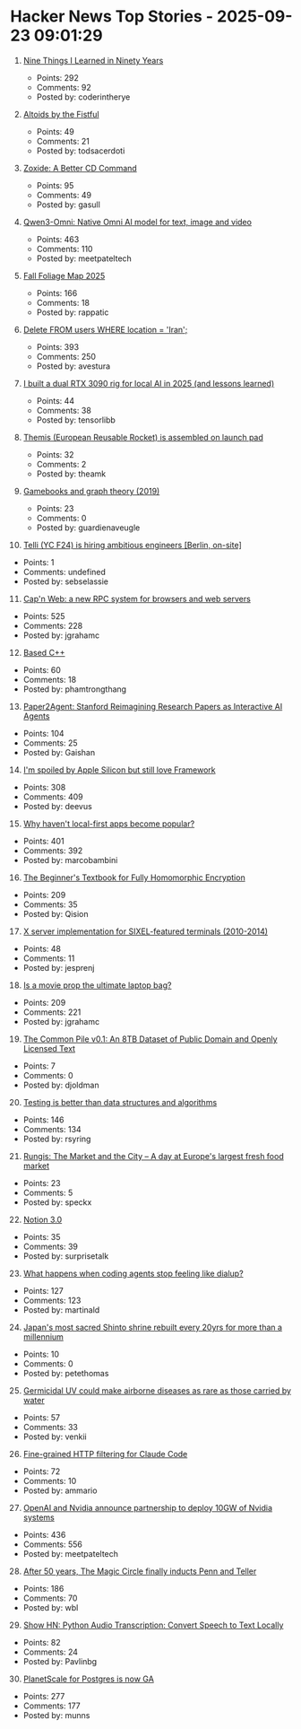 # Hacker News Top Stories - 2025-09-23 09:01:29

1. [Nine Things I Learned in Ninety Years](http://edwardpackard.com/wp-content/uploads/2025/09/Nine-Things-I-Learned-in-Ninety-Years.pdf)
   - Points: 292
   - Comments: 92
   - Posted by: coderintherye

2. [Altoids by the Fistful](https://www.scottsmitelli.com/articles/altoids-by-the-fistful/)
   - Points: 49
   - Comments: 21
   - Posted by: todsacerdoti

3. [Zoxide: A Better CD Command](https://github.com/ajeetdsouza/zoxide)
   - Points: 95
   - Comments: 49
   - Posted by: gasull

4. [Qwen3-Omni: Native Omni AI model for text, image and video](https://github.com/QwenLM/Qwen3-Omni)
   - Points: 463
   - Comments: 110
   - Posted by: meetpateltech

5. [Fall Foliage Map 2025](https://www.explorefall.com/fall-foliage-map)
   - Points: 166
   - Comments: 18
   - Posted by: rappatic

6. [Delete FROM users WHERE location = 'Iran';](https://gist.github.com/avestura/ce2aa6e55dad783b1aba946161d5fef4)
   - Points: 393
   - Comments: 250
   - Posted by: avestura

7. [I built a dual RTX 3090 rig for local AI in 2025 (and lessons learned)](https://www.llamabuilds.ai/build/portable-25l-nvlinked-dual-3090-llm-rig)
   - Points: 44
   - Comments: 38
   - Posted by: tensorlibb

8. [Themis (European Reusable Rocket) is assembled on launch pad](https://phys.org/news/2025-09-themis-pad-fully.html)
   - Points: 32
   - Comments: 2
   - Posted by: theamk

9. [Gamebooks and graph theory (2019)](https://notes.atomutek.org/gamebooks-and-graph-theory.html)
   - Points: 23
   - Comments: 0
   - Posted by: guardienaveugle

10. [Telli (YC F24) is hiring ambitious engineers [Berlin, on-site]](https://hi.telli.com/join-us)
   - Points: 1
   - Comments: undefined
   - Posted by: sebselassie

11. [Cap'n Web: a new RPC system for browsers and web servers](https://blog.cloudflare.com/capnweb-javascript-rpc-library/)
   - Points: 525
   - Comments: 228
   - Posted by: jgrahamc

12. [Based C++](https://github.com/SheafificationOfG/based-cpp)
   - Points: 60
   - Comments: 18
   - Posted by: phamtrongthang

13. [Paper2Agent: Stanford Reimagining Research Papers as Interactive AI Agents](https://arxiv.org/abs/2509.06917)
   - Points: 104
   - Comments: 25
   - Posted by: Gaishan

14. [I'm spoiled by Apple Silicon but still love Framework](https://simonhartcher.com/posts/2025-09-22-why-im-spoiled-by-apple-silicon-but-still-love-framework/)
   - Points: 308
   - Comments: 409
   - Posted by: deevus

15. [Why haven't local-first apps become popular?](https://marcobambini.substack.com/p/why-local-first-apps-havent-become)
   - Points: 401
   - Comments: 392
   - Posted by: marcobambini

16. [The Beginner's Textbook for Fully Homomorphic Encryption](https://arxiv.org/abs/2503.05136)
   - Points: 209
   - Comments: 35
   - Posted by: Qision

17. [X server implementation for SIXEL-featured terminals (2010-2014)](https://github.com/saitoha/xserver-SIXEL)
   - Points: 48
   - Comments: 11
   - Posted by: jesprenj

18. [Is a movie prop the ultimate laptop bag?](https://blog.jgc.org/2025/09/is-movie-prop-ultimate-laptop-bag.html)
   - Points: 209
   - Comments: 221
   - Posted by: jgrahamc

19. [The Common Pile v0.1: An 8TB Dataset of Public Domain and Openly Licensed Text](https://arxiv.org/abs/2506.05209)
   - Points: 7
   - Comments: 0
   - Posted by: djoldman

20. [Testing is better than data structures and algorithms](https://nedbatchelder.com/blog/202509/testing_is_better_than_dsa.html)
   - Points: 146
   - Comments: 134
   - Posted by: rsyring

21. [Rungis: The Market and the City – A day at Europe's largest fresh food market](https://www.vittlesmagazine.com/p/rungis-the-market-and-the-city)
   - Points: 23
   - Comments: 5
   - Posted by: speckx

22. [Notion 3.0](https://www.notion.com/blog/introducing-notion-3-0)
   - Points: 35
   - Comments: 39
   - Posted by: surprisetalk

23. [What happens when coding agents stop feeling like dialup?](https://martinalderson.com/posts/what-happens-when-coding-agents-stop-feeling-like-dialup/)
   - Points: 127
   - Comments: 123
   - Posted by: martinald

24. [Japan's most sacred Shinto shrine rebuilt every 20yrs for more than a millennium](https://apnews.com/article/japan-ise-sacred-shrine-rebuilt-destroyed-shinto-religion-5828f94e07da91f2ca9a12ea777b7b96)
   - Points: 10
   - Comments: 0
   - Posted by: petethomas

25. [Germicidal UV could make airborne diseases as rare as those carried by water](https://www.worksinprogress.news/p/how-to-clean-the-air)
   - Points: 57
   - Comments: 33
   - Posted by: venkii

26. [Fine-grained HTTP filtering for Claude Code](https://ammar.io/blog/httpjail)
   - Points: 72
   - Comments: 10
   - Posted by: ammario

27. [OpenAI and Nvidia announce partnership to deploy 10GW of Nvidia systems](https://openai.com/index/openai-nvidia-systems-partnership/)
   - Points: 436
   - Comments: 556
   - Posted by: meetpateltech

28. [After 50 years, The Magic Circle finally inducts Penn and Teller](https://www.nytimes.com/2025/09/19/arts/penn-teller-magic-circle.html)
   - Points: 186
   - Comments: 70
   - Posted by: wbl

29. [Show HN: Python Audio Transcription: Convert Speech to Text Locally](https://www.pavlinbg.com/posts/python-speech-to-text-guide)
   - Points: 82
   - Comments: 24
   - Posted by: Pavlinbg

30. [PlanetScale for Postgres is now GA](https://planetscale.com/blog/planetscale-for-postgres-is-generally-available)
   - Points: 277
   - Comments: 177
   - Posted by: munns


